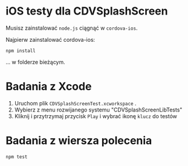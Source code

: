 <!--
# license: Licensed to the Apache Software Foundation (ASF) under one
#         or more contributor license agreements.  See the NOTICE file
#         distributed with this work for additional information
#         regarding copyright ownership.  The ASF licenses this file
#         to you under the Apache License, Version 2.0 (the
#         "License"); you may not use this file except in compliance
#         with the License.  You may obtain a copy of the License at
#
#           http://www.apache.org/licenses/LICENSE-2.0
#
#         Unless required by applicable law or agreed to in writing,
#         software distributed under the License is distributed on an
#         "AS IS" BASIS, WITHOUT WARRANTIES OR CONDITIONS OF ANY
#         KIND, either express or implied.  See the License for the
#         specific language governing permissions and limitations
#         under the License.
-->

# iOS testy dla CDVSplashScreen

Musisz zainstalować `node.js` ciągnąć w `cordova-ios`.

Najpierw zainstalować cordova-ios:

    npm install


... w folderze bieżącym.

# Badania z Xcode

  1. Uruchom plik `CDVSplashScreenTest.xcworkspace` .
  2. Wybierz z menu rozwijanego systemu "CDVSplashScreenLibTests"
  3. Kliknij i przytrzymaj przycisk `Play` i wybrać ikonę `klucz` do testów

# Badania z wiersza polecenia

    npm test
